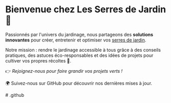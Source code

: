 <!DOCTYPE html>
<html lang="fr">
<head>
  <meta charset="UTF-8">
  <meta name="viewport" content="width=device-width, initial-scale=1.0">
</head>
<body>
<h1>Bienvenue chez <strong>Les Serres de Jardin</strong> 🌿</h1>
<p>Passionnés par l'univers du jardinage, nous partageons des <strong>solutions innovantes</strong> pour créer, entretenir et optimiser vos <a href="https://lesserresdejardin.com/">serres de jardin</a>.</p>

<p>Notre mission : rendre le jardinage accessible à tous grâce à des conseils pratiques, des astuces éco-responsables et des idées de projets pour cultiver vos propres récoltes 🌱.</p>

<p>👉 <em>Rejoignez-nous pour faire grandir vos projets verts !</em></p>

<footer>
  <p>🌍 Suivez-nous sur GitHub pour découvrir nos dernières mises à jour.</p>
</footer>
</body>
</html>
# .github
